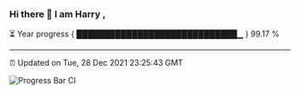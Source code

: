 ### Hi there 👋 I am Harry , 

⏳ Year progress { █████████████████████████████▁ } 99.17 %

---

⏰ Updated on Tue, 28 Dec 2021 23:25:43 GMT

![Progress Bar CI](https://github.com/duykhang68/duykhang68/workflows/Progress%20Bar%20CI/badge.svg)
